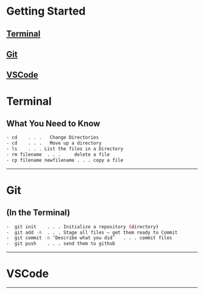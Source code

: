 # Getting Started

## [Terminal](#Terminal)

## [Git](#git)

## [VSCode](#VsCode)


# Terminal 

## What You Need to Know



```bash
- cd    . . .   Change Directories 
- cd    . . .   Move up a directory 
- ls    . . . List the files in a Directory 
- rm filename  . . .     delete a file 
- cp filename newfilename . . . copy a file
```

---

# Git 

## (In the Terminal)

```bash
-  git init    . . . Initialize a repository (directory)
-  git add -A  . . . Stage all files — get them ready to Commit
-  git commit -m ‘Describe what you did’   . . . commit files
-  git push    . . . send them to github
```

---

# VSCode

---
